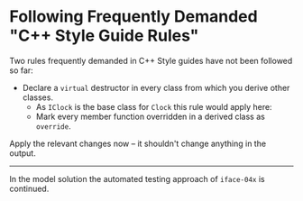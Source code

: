 # Following Frequently Demanded "C++ Style Guide Rules"

Two rules frequently demanded in C++ Style guides have not
been followed so far:
- Declare a `virtual` destructor in every class from which
  you derive other classes.
  - As `IClock` is the base class for `Clock` this rule
    would apply here:
  - Mark every member function overridden in a derived class
    as `override`.


Apply the relevant changes now – it shouldn't change
anything in the output.

* * * * *

In the model solution the automated testing approach of
`iface-04x` is continued.